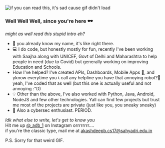 ![if you can read this, it's sad cause gif didn't load](https://64.media.tumblr.com/608af8d539b006e8f67270e121d1698b/f767ef03c8c82dd2-52/s400x600/ac0a2e9168ca3eeac6fb853d5719dba4a39e02f1.gifv)

### Well Well Well, since you're here 🕶

_might as well read this stupid intro eh?_
 - 🌝 you already know my name, it's like right there.
 - 💻 I do code, but honestly mostly for fun, recently I've been working with Saajha along with UNICEF, Govt of Delhi and Maharashtra to help people in need (due to Covid) but generally working on improving Education and Schools.
 - How I've helped? I've created APIs, Dashboards, Mobile Apps 📱, and yknow everytime you 📞 call any helpline you have that annoying robot?🤖 yeah, I've coded that as well (but this one is actually useful and not annoying :"D)
 - 💡 Other than the above, I've also worked with Python, Java, Android, NodeJS and few other technologies. Yall can find few projects but trust me most of the projects are private (just like you, you sneaky sneaky)
 - 🧻 Also a cybersec enthusiast. PERIOD.


_Idk what else to write, let's get to know you_  
Hit me up [@_adb_1](https://www.instagram.com/_adb_1/) on Instagram orrrrrrrr....  
if you're the classic type, mail me at akashdeepb.cs17@sahyadri.edu.in 


P.S. Sorry for that weird GIF.
